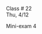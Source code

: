 
<div class="lecture2">
<div class="column_date">

Class # 22 <br>
Thu, 4/12

</div>

<div class="column_materials">
<p markdown="block">

Mini-exam 4

</p>
</div>

<div class="column_assign">
<p markdown="block">
<!--
Blog posts for this week:

- report on the rescheduled open data week events, if you attended any

- report on team project progress - concentrating on your own contributions to the team

- You should also update your "contributions" table with any new contributions
(do not include the team work in there).
-->
</p>
</div>

</div>
